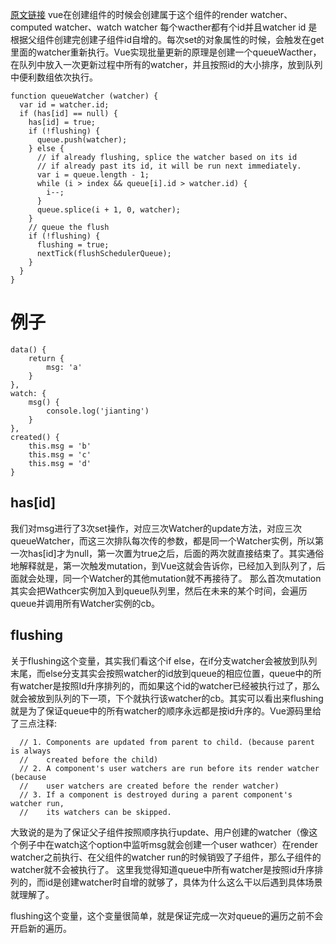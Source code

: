 [原文链接](https://juejin.cn/post/6844904198698434573)
vue在创建组件的时候会创建属于这个组件的render watcher、computed watcher、watch watcher
每个wacther都有个id并且watcher id 是根据父组件创建完创建子组件id自增的。每次set的对象属性的时候，会触发在get里面的watcher重新执行。Vue实现批量更新的原理是创建一个queueWacther，在队列中放入一次更新过程中所有的watcher，并且按照id的大小排序，放到队列中便利数组依次执行。
```
function queueWatcher (watcher) {
  var id = watcher.id;
  if (has[id] == null) {
    has[id] = true;
    if (!flushing) {
      queue.push(watcher);
    } else {
      // if already flushing, splice the watcher based on its id
      // if already past its id, it will be run next immediately.
      var i = queue.length - 1;
      while (i > index && queue[i].id > watcher.id) {
        i--;
      }
      queue.splice(i + 1, 0, watcher);
    }
    // queue the flush
    if (!flushing) {
      flushing = true;
      nextTick(flushSchedulerQueue);
    }
  }
}
```
# 例子
```
data() {
    return {
        msg: 'a'
    }
},
watch: {
    msg() {
        console.log('jianting')
    }
},
created() {
    this.msg = 'b'
    this.msg = 'c'
    this.msg = 'd'
}
```
## has[id]
我们对msg进行了3次set操作，对应三次Watcher的update方法，对应三次queueWatcher，而这三次排队每次传的参数，都是同一个Watcher实例，所以第一次has[id]才为null，第一次置为true之后，后面的两次就直接结束了。其实通俗地解释就是，第一次触发mutation，到Vue这就会告诉你，已经加入到队列了，后面就会处理，同一个Watcher的其他mutation就不再接待了。
那么首次mutation其实会把Wathcer实例加入到queue队列里，然后在未来的某个时间，会遍历queue并调用所有Watcher实例的cb。

## flushing
关于flushing这个变量，其实我们看这个if else，在if分支watcher会被放到队列末尾，而else分支其实会按照watcher的id放到queue的相应位置，queue中的所有watcher是按照Id升序排列的，而如果这个id的watcher已经被执行过了，那么就会被放到队列的下一项，下个就执行该watcher的cb。其实可以看出来flushing就是为了保证queue中的所有watcher的顺序永远都是按id升序的。Vue源码里给了三点注释:
```
  // 1. Components are updated from parent to child. (because parent is always
  //    created before the child)
  // 2. A component's user watchers are run before its render watcher (because
  //    user watchers are created before the render watcher)
  // 3. If a component is destroyed during a parent component's watcher run,
  //    its watchers can be skipped.
```
大致说的是为了保证父子组件按照顺序执行update、用户创建的watcher（像这个例子中在watch这个option中监听msg就会创建一个user wathcer）在render watcher之前执行、在父组件的watcher run的时候销毁了子组件，那么子组件的watcher就不会被执行了。
这里我觉得知道queue中所有watcher是按照id升序排列的，而id是创建watcher时自增的就够了，具体为什么这么干以后遇到具体场景就理解了。

flushing这个变量，这个变量很简单，就是保证完成一次对queue的遍历之前不会开启新的遍历。